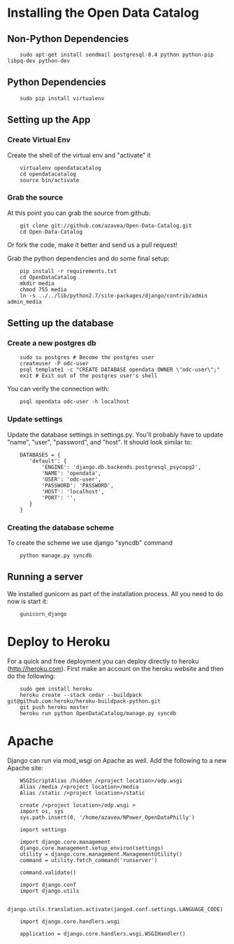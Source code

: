 # Installing the Open Data Catalog
## Non-Python Dependencies

        sudo apt-get install sendmail postgresql-8.4 python python-pip libpq-dev python-dev

## Python Dependencies

        sudo pip install virtualenv

## Setting up the App
### Create Virtual Env
Create the shell of the virtual env and "activate" it

        virtualenv opendatacatalog
        cd opendatacatalog
        source bin/activate

### Grab the source
At this point you can grab the source from github:

        git clone git://github.com/azavea/Open-Data-Catalog.git
        cd Open-Data-Catalog

Or fork the code, make it better and send us a pull request!

Grab the python dependencies and do some final setup:

        pip install -r requirements.txt
        cd OpenDataCatalog
        mkdir media
        chmod 755 media
        ln -s ../../lib/python2.7/site-packages/django/contrib/admin admin_media


## Setting up the database
### Create a new postgres db

        sudo su postgres # Become the postgres user
        createuser -P odc-user
        psql template1 -c "CREATE DATABASE opendata OWNER \"odc-user\";"
        exit # Exit out of the postgres user's shell


You can verify the connection with:

        psql opendata odc-user -h localhost

### Update settings
Update the database settings in settings.py. You'll probably have to update "name", "user", "password", and "host". It should look similar to:

        DATABASES = {
           'default': {
               'ENGINE': 'django.db.backends.postgresql_psycopg2',
               'NAME': 'opendata',
               'USER': 'odc-user',
               'PASSWORD': 'PASSWORD',
               'HOST': 'localhost',
               'PORT': '',
           }
        }

### Creating the database scheme

To create the scheme we use django "syncdb" command

        python manage.py syncdb

## Running a server
We installed gunicorn as part of the installation process. All you need to do now is start it:

        gunicorn_django

# Deploy to Heroku

For a quick and free deployment you can deploy directly to heroku (http://heroku.com). First make an account on the heroku website and then do the following:

        sudo gem install heroku       
        heroku create --stack cedar --buildpack git@github.com:heroku/heroku-buildpack-python.git
        git push heroku master       
        heroku run python OpenDataCatalog/manage.py syncdb


# Apache

Django can run via mod_wsgi on Apache as well. Add the following to a new Apache site:

        WSGIScriptAlias /hidden /<project location>/odp.wsgi
        Alias /media /<project location>/media
        Alias /static /<project location>/static

        create /<project location>/odp.wsgi >
        import os, sys
        sys.path.insert(0, '/home/azavea/NPower_OpenDataPhilly')

        import settings

        import django.core.management
        django.core.management.setup_environ(settings)
        utility = django.core.management.ManagementUtility()
        command = utility.fetch_command('runserver')

        command.validate()

        import django.conf
        import django.utils

        django.utils.translation.activate(jangod.conf.settings.LANGUAGE_CODE)

        import django.core.handlers.wsgi

        application = django.core.handlers.wsgi.WSGIHandler()
